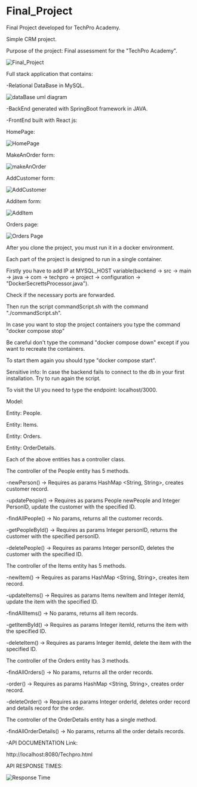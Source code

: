 # Final_Project
Final Project developed for TechPro Academy.


Simple CRM project.

Purpose of the project: Final assessment for the "TechPro Academy".

![Final_Project](https://github.com/VeniaminArapidis/Final_Project/assets/128240345/03ac77c1-b4e5-4e25-8956-7493cb4768f1)



Full stack application that contains:

-Relational DataBase in MySQL.

![dataBase uml diagram](https://github.com/VeniaminArapidis/Final_Project/assets/128240345/359603a8-b594-4939-bcc1-e96e861f1ac4)

-BackEnd generated with SpringBoot framework in JAVA.

-FrontEnd built with React js:

HomePage:

![HomePage](https://github.com/VeniaminArapidis/Final_Project/assets/128240345/543d5292-3ba9-4e6a-9381-fc767e158321)

MakeAnOrder form:

![makeAnOrder](https://github.com/VeniaminArapidis/Final_Project/assets/128240345/04d3b5b5-ea27-42d9-97b7-36be0f2dca87)

AddCustomer form: 

![AddCustomer](https://github.com/VeniaminArapidis/Final_Project/assets/128240345/f8a7ebd2-167d-4920-8ed1-22d86c58a7d0)

Additem form:

![AddItem](https://github.com/VeniaminArapidis/Final_Project/assets/128240345/c91c5452-91e4-426f-951a-63417cf5fda4)

Orders page:

![Orders Page](https://github.com/VeniaminArapidis/Final_Project/assets/128240345/ebe6b411-8754-4e04-a207-31ebf96bad85)







After you clone the project, you must run it in a docker environment.

Each part of the project is designed to run in a single container.

Firstly you have to add IP at MYSQL_HOST variable(backend -> src -> main -> java -> com -> techpro -> project -> configuration -> "DockerSecrettsProcessor.java").

Check if the necessary ports are forwarded.

Then run the script commandScript.sh with the command "./commandScript.sh". 

In case you want to stop the project containers you type the command "docker compose stop"

Be careful don't type the command "docker compose down" except if you want to recreate the containers.

To start them again you should type "docker compose start".

Sensitive info: In case the backend fails to connect to the db in your first installation. Try to run again the script.

To visit the UI you need to type the endpoint: localhost/3000.

Model:

Entity: People.

Entity: Items.

Entity: Orders.

Entity: OrderDetails.

Each of the above entities has a controller class.

The controller of the People entity has 5 methods.

-newPerson() -> Requires as params HashMap <String, String>, creates customer record. 

-updatePeople() -> Requires as params People newPeople and Integer PersonID, update the customer with the specified ID.

-findAllPeople() -> No params, returns all the customer records.

-getPeopleById() -> Requires as params Integer personID, returns the customer with the specified personID.

-deletePeople() -> Requires as params Integer personID, deletes the customer with the specified ID.

The controller of the Items entity has 5 methods.

-newItem() -> Requires as params HashMap <String, String>, creates item record.

-updateItems() -> Requires as params Items newItem and Integer itemId, update the item with the specified ID.

-findAllItems() -> No params, returns all item records.

-getItemById() -> Requires as params Integer itemId, returns the item with the specified ID.

-deleteItem() -> Requires as params Integer itemId, delete the item with the specified ID.

The controller of the Orders entity has 3 methods.

-findAllOrders() -> No params, returns all the order records.

-order() -> Requires as params HashMap <String, String>, creates order record. 

-deleteOrder() -> Requires as params Integer orderId, deletes order record and details record for the order.

The controller of the OrderDetails entity has a single method.

-findAllOrderDetails() -> No params, returns all the order details records.

-API DOCUMENTATION Link: 

http://localhost:8080/Techpro.html

API RESPONSE TIMES:

![Response Time](https://github.com/VeniaminArapidis/Final_Project/assets/128240345/cdc33533-e9de-4319-8de3-1bd879744c4c)



